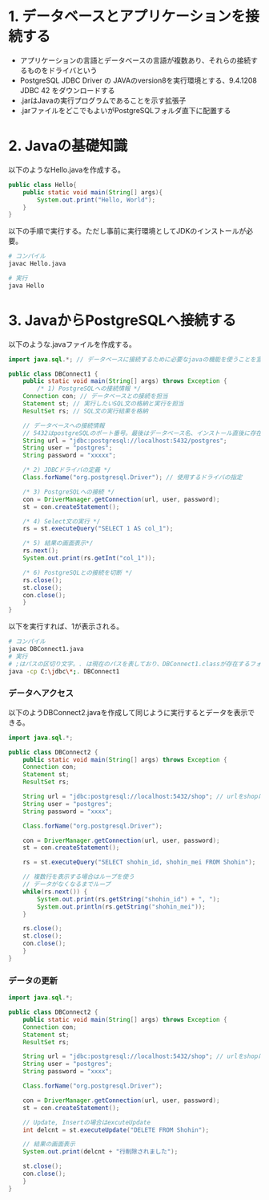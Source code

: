 # 1. データベースとアプリケーションを接続する
* アプリケーションの言語とデータベースの言語が複数あり、それらの接続するものをドライバという
* PostgreSQL JDBC Driver の JAVAのversion8を実行環境とする、9.4.1208 JDBC 42 をダウンロードする
* .jarはJavaの実行プログラムであることを示す拡張子
* .jarファイルをどこでもよいがPostgreSQLフォルダ直下に配置する

# 2. Javaの基礎知識

以下のようなHello.javaを作成する。
```java
public class Hello{
    public static void main(String[] args){
        System.out.print("Hello, World");
    }
}
```

以下の手順で実行する。ただし事前に実行環境としてJDKのインストールが必要。
```sh
# コンパイル
javac Hello.java

# 実行
java Hello
```

# 3. JavaからPostgreSQLへ接続する

以下のような.javaファイルを作成する。

```java
import java.sql.*; // データベースに接続するために必要なjavaの機能を使うことを宣言(Connection等を使うため)

public class DBConnect1 {
    public static void main(String[] args) throws Exception {
        /* 1) PostgreSQLへの接続情報 */
    Connection con; // データベースとの接続を担当
    Statement st; // 実行したいSQL文の格納と実行を担当
    ResultSet rs; // SQL文の実行結果を格納

    // データベースへの接続情報
    // 5432はpostgreSQLのポート番号。最後はデータベース名、インストール直後に存在するpostgresを指定
    String url = "jdbc:postgresql://localhost:5432/postgres";
    String user = "postgres";
    String password = "xxxxx";

    /* 2) JDBCドライバの定義 */
    Class.forName("org.postgresql.Driver"); // 使用するドライバの指定

    /* 3) PostgreSQLへの接続 */
    con = DriverManager.getConnection(url, user, password);
    st = con.createStatement();

    /* 4) Select文の実行 */
    rs = st.executeQuery("SELECT 1 AS col_1");

    /* 5) 結果の画面表示*/
    rs.next();
    System.out.print(rs.getInt("col_1"));

    /* 6) PostgreSQLとの接続を切断 */
    rs.close();
    st.close();
    con.close();
    }
}
```

以下を実行すれば、1が表示される。
```sh
# コンパイル
javac DBConnect1.java
# 実行
# ;はパスの区切り文字。. は現在のパスを表しており、DBConnect1.classが存在するフォルダを指定している
java -cp C:\jdbc\*;. DBConnect1
```

### データへアクセス
以下のようDBConnect2.javaを作成して同じように実行するとデータを表示できる。

```java
import java.sql.*;

public class DBConnect2 {
    public static void main(String[] args) throws Exception {
    Connection con;
    Statement st;
    ResultSet rs;

    String url = "jdbc:postgresql://localhost:5432/shop"; // urlをshopに変更
    String user = "postgres";
    String password = "xxxx";

    Class.forName("org.postgresql.Driver");

    con = DriverManager.getConnection(url, user, password);
    st = con.createStatement();

    rs = st.executeQuery("SELECT shohin_id, shohin_mei FROM Shohin");

    // 複数行を表示する場合はループを使う
    // データがなくなるまでループ
    while(rs.next()) {
        System.out.print(rs.getString("shohin_id") + ", ");
        System.out.println(rs.getString("shohin_mei"));
    }

    rs.close();
    st.close();
    con.close();
    }
}
```

### データの更新

```java
import java.sql.*;

public class DBConnect2 {
    public static void main(String[] args) throws Exception {
    Connection con;
    Statement st;
    ResultSet rs;

    String url = "jdbc:postgresql://localhost:5432/shop"; // urlをshopに変更
    String user = "postgres";
    String password = "xxxx";

    Class.forName("org.postgresql.Driver");

    con = DriverManager.getConnection(url, user, password);
    st = con.createStatement();

    // Update, Insertの場合はexcuteUpdate
    int delcnt = st.executeUpdate("DELETE FROM Shohin");

    // 結果の画面表示
    System.out.print(delcnt + "行削除されました");

    st.close();
    con.close();
    }
}
```